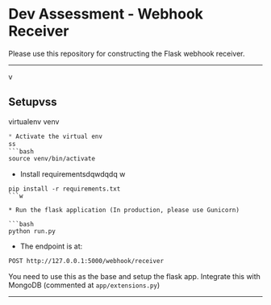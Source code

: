# Dev Assessment - Webhook Receiver

Please use this repository for constructing the Flask webhook receiver.

*******************
v
## Setupvss
virtualenv venv
```ss
* Activate the virtual env
ss
```bash
source venv/bin/activate
```

* Install requirementsdqwdqdq
w
```bashw
pip install -r requirements.txt
```w

* Run the flask application (In production, please use Gunicorn)

```bash
python run.py
```

* The endpoint is at:

```bash
POST http://127.0.0.1:5000/webhook/receiver
```

You need to use this as the base and setup the flask app. Integrate this with MongoDB (commented at `app/extensions.py`)

*******************
